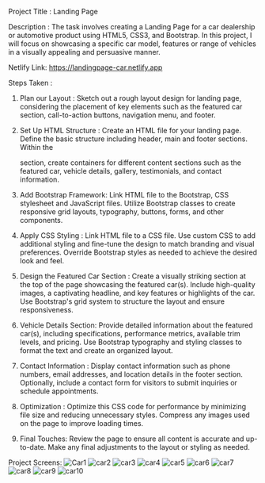 Project Title : Landing Page 

Description : The task involves creating a Landing Page for a car dealership or 
automotive product using HTML5, CSS3, and Bootstrap. In this project, I will focus on 
showcasing a specific car model, features or range of vehicles in a visually appealing and 
persuasive manner.

Netlify Link: https://landingpage-car.netlify.app

Steps Taken : 

1. Plan our Layout : 
Sketch out a rough layout design for landing page, considering the placement of key 
elements such as the featured car section, call-to-action buttons, navigation menu, and 
footer.

2. Set Up HTML Structure : 
Create an HTML file for your landing page.
Define the basic structure including header, main and footer sections.
Within the <main> section, create containers for different content sections such as the 
featured car, vehicle details, gallery, testimonials, and contact information.

3. Add Bootstrap Framework: 
Link HTML file to the Bootstrap, CSS stylesheet and JavaScript files. 
Utilize Bootstrap classes to create responsive grid layouts, typography, buttons, forms, and 
other components.

4. Apply CSS Styling : 
Link HTML file to a CSS file.
Use custom CSS to add additional styling and fine-tune the design to match branding and 
visual preferences.
Override Bootstrap styles as needed to achieve the desired look and feel.

5. Design the Featured Car Section : 
Create a visually striking section at the top of the page showcasing the featured car(s).
Include high-quality images, a captivating headline, and key features or highlights of the 
car.
Use Bootstrap's grid system to structure the layout and ensure responsiveness.

6. Vehicle Details Section: 
Provide detailed information about the featured car(s), including specifications, 
performance metrics, available trim levels, and pricing.
Use Bootstrap typography and styling classes to format the text and create an organized 
layout.

7. Contact Information : 
Display contact information such as phone numbers, email addresses, and location details 
in the footer section.
Optionally, include a contact form for visitors to submit inquiries or schedule 
appointments.

8. Optimization : 
Optimize this CSS code for performance by minimizing file size and reducing unnecessary 
styles.
Compress any images used on the page to improve loading times.

9. Final Touches:
Review the page to ensure all content is accurate and up-to-date.
Make any final adjustments to the layout or styling as needed.

Project Screens:
![Car1](https://github.com/Nikhil2800/Landing_Page/assets/154686273/6a343203-4cf5-4ae0-baf2-4ac5ca083fad)
![car2](https://github.com/Nikhil2800/Landing_Page/assets/154686273/ad18ecd1-b9e7-4077-8323-e8f977c7f711)
![car3](https://github.com/Nikhil2800/Landing_Page/assets/154686273/1f332f56-42b6-4657-970d-c52b3434694f)
![car4](https://github.com/Nikhil2800/Landing_Page/assets/154686273/20ef68c9-5ca2-4928-9cc2-c45733bb42b1)
![car5](https://github.com/Nikhil2800/Landing_Page/assets/154686273/b73ce54b-2563-4190-a408-59c70f22cc64)
![car6](https://github.com/Nikhil2800/Landing_Page/assets/154686273/87b588bc-34e7-497a-8a7f-262b3590f98d)
![car7](https://github.com/Nikhil2800/Landing_Page/assets/154686273/02c7cc02-f25f-41e1-841b-b8b02bf6f3e0)
![car8](https://github.com/Nikhil2800/Landing_Page/assets/154686273/7a0e9cb0-fe47-40cf-8dff-153d23e556d3)
![car9](https://github.com/Nikhil2800/Landing_Page/assets/154686273/16f7eeac-de1b-4d0f-9840-445e190038b6)
![car10](https://github.com/Nikhil2800/Landing_Page/assets/154686273/b903665e-b83f-4231-b9ac-f0ab557a685d)







